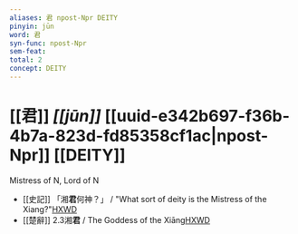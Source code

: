 ```yaml
---
aliases: 君 npost-Npr DEITY
pinyin: jūn
word: 君
syn-func: npost-Npr
sem-feat: 
total: 2
concept: DEITY 
---
```

# [[君]] *[[jūn]]*  [[uuid-e342b697-f36b-4b7a-823d-fd85358cf1ac|npost-Npr]] [[DEITY]]
Mistress of N, Lord of N
 - [[史記]] 「湘**君**何神？」 / "What sort of deity is the Mistress of the Xiang?"[HXWD](https://hxwd.org/textview.html?location=KR2a0001_tls_006-284a.15)
 - [[楚辭]] 2.3湘**君** / The Goddess of the Xiāng[HXWD](https://hxwd.org/textview.html?location=KR4a0001_tls_002-6a.1)